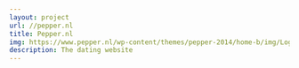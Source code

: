 ```yaml
---
layout: project
url: //pepper.nl
title: Pepper.nl
img: https://www.pepper.nl/wp-content/themes/pepper-2014/home-b/img/Logo.png
description: The dating website
---
```

